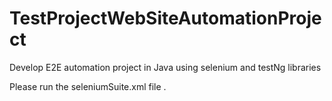 # TestProjectWebSiteAutomationProject
Develop E2E automation project in Java using selenium and testNg libraries

Please run the seleniumSuite.xml file . 
